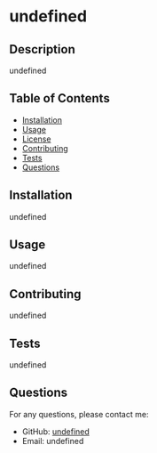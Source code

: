 # undefined



## Description
undefined



## Table of Contents
- [Installation](#installation)
- [Usage](#usage)
- [License](#license)
- [Contributing](#contributing)
- [Tests](#tests)
- [Questions](#questions)

## Installation
undefined

## Usage
undefined



## Contributing
undefined

## Tests
undefined

## Questions
For any questions, please contact me:

- GitHub: [undefined](https://github.com/undefined)
- Email: undefined
